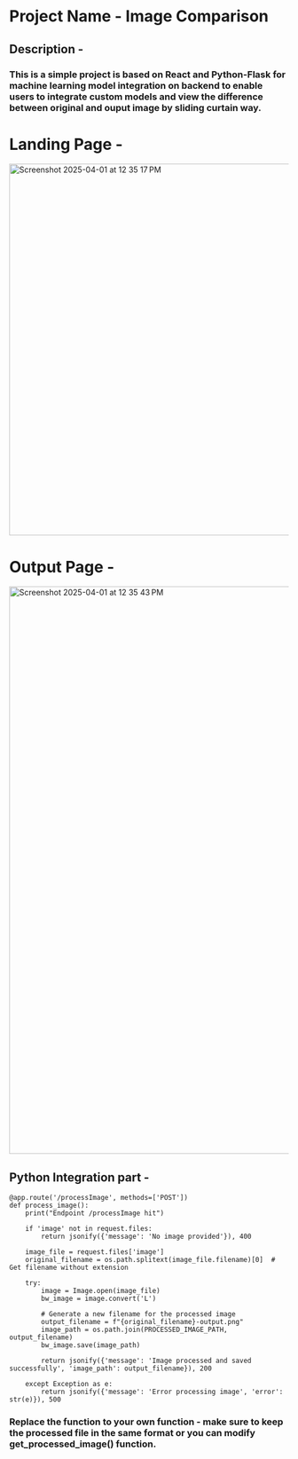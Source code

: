 # Project Name - Image Comparison

## Description - 
### This is a simple project is based on React and Python-Flask for machine learning model integration on backend to enable users to integrate custom models and view the difference between original and ouput image by sliding curtain way.

# Landing Page - 
<img width="670" alt="Screenshot 2025-04-01 at 12 35 17 PM" src="https://github.com/user-attachments/assets/cb831fcb-c5d6-43c5-909f-e62f4194db80" />

# Output Page - 
<img width="1023" alt="Screenshot 2025-04-01 at 12 35 43 PM" src="https://github.com/user-attachments/assets/3c8ac734-da14-4395-b668-13ce44b77171" />

## Python Integration part - 

```
@app.route('/processImage', methods=['POST'])
def process_image():
    print("Endpoint /processImage hit")
    
    if 'image' not in request.files:
        return jsonify({'message': 'No image provided'}), 400
    
    image_file = request.files['image']
    original_filename = os.path.splitext(image_file.filename)[0]  # Get filename without extension
    
    try:
        image = Image.open(image_file)
        bw_image = image.convert('L')
        
        # Generate a new filename for the processed image
        output_filename = f"{original_filename}-output.png"
        image_path = os.path.join(PROCESSED_IMAGE_PATH, output_filename)
        bw_image.save(image_path)
        
        return jsonify({'message': 'Image processed and saved successfully', 'image_path': output_filename}), 200
    
    except Exception as e:
        return jsonify({'message': 'Error processing image', 'error': str(e)}), 500
```

### Replace the function to your own function - make sure to keep the processed file in the same format or you can modify get_processed_image() function.
